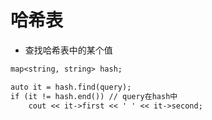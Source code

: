 # 哈希表
- 查找哈希表中的某个值
```md
map<string, string> hash;

auto it = hash.find(query);
if (it != hash.end()) // query在hash中
	cout << it->first << ' ' << it->second;
```
